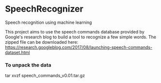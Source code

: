 # SpeechRecognizer
Speech recognition using machine learning

This project aims to use the speech commands database provided by Google's research blog to build a tool to recognize a few simple words.
The zipped file can be downloaded here: https://research.googleblog.com/2017/08/launching-speech-commands-dataset.html
### To unpack the data
  tar xvzf speech_commands_v0.01.tar.gz
  
